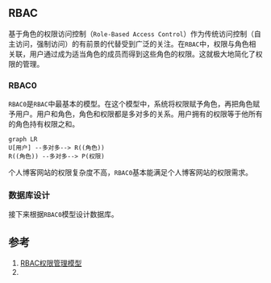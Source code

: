 ## RBAC
基于角色的权限访问控制（`Role-Based Access Control`）作为传统访问控制（自主访问，强制访问）的有前景的代替受到广泛的关注。在`RBAC`中，权限与角色相关联，用户通过成为适当角色的成员而得到这些角色的权限。这就极大地简化了权限的管理。

### RBAC0
`RBAC0`是`RBAC`中最基本的模型。在这个模型中，系统将权限赋予角色，再把角色赋予用户。用户和角色，角色和权限都是多对多的关系。用户拥有的权限等于他所有的角色持有权限之和。
```mermaid
graph LR
U[用户] --多对多--> R((角色)) 
R((角色)) --多对多--> P(权限)
```
个人博客网站的权限复杂度不高，`RBAC0`基本能满足个人博客网站的权限需求。
### 数据库设计
接下来根据`RBAC0`模型设计数据库。
##
## 参考
1. [RBAC权限管理模型](https://www.xiaoman.cn/detail/150)
2. 
<!--stackedit_data:
eyJoaXN0b3J5IjpbLTM5MDY3ODg0OSw4ODIxMjQ5NjYsMjEyMT
AyNzksLTIyODE1Njk4MSwtMTUzNjAzNjQ5NSwyMTY3MzI1NTQs
MTIyNDk5MDM0Nl19
-->